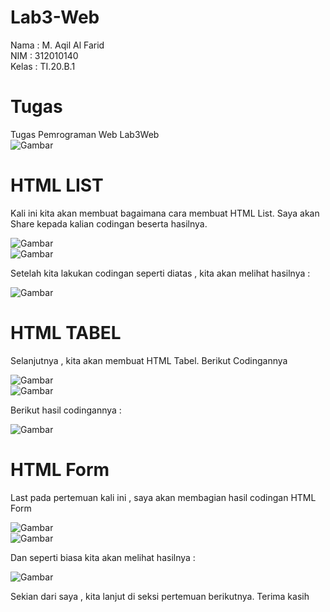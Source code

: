 # Lab3-Web

Nama : M. Aqil Al Farid<br>
NIM : 312010140<br>
Kelas : TI.20.B.1<br>

# Tugas
Tugas Pemrograman Web Lab3Web<br>
![Gambar](gambar/gambar1.png)<br>

# HTML LIST

Kali ini kita akan membuat bagaimana cara membuat HTML List. Saya akan Share kepada kalian codingan beserta hasilnya.


![Gambar](gambar/gambar2.png)<br>
![Gambar](gambar/gambar3.png)<br>

Setelah kita lakukan codingan seperti diatas , kita akan melihat hasilnya :


![Gambar](gambar/gambar4.png)<br>

# HTML TABEL

Selanjutnya , kita akan membuat HTML Tabel. Berikut Codingannya


![Gambar](gambar/gambar5.png)<br>
![Gambar](gambar/gambar6.png)<br>

Berikut hasil codingannya :

![Gambar](gambar/gambar7.png)<br>

# HTML Form

Last pada pertemuan kali ini , saya akan membagian hasil codingan HTML Form<br>

![Gambar](gambar/gambar8.png)<br>
![Gambar](gambar/gambar9.png)<br>

Dan seperti biasa kita akan melihat hasilnya :


![Gambar](gambar/gambar10.png)<br>

Sekian dari saya , kita lanjut di seksi pertemuan berikutnya. Terima kasih
